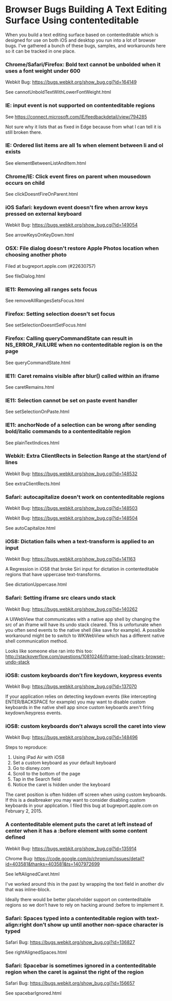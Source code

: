 # Browser Bugs Building A Text Editing Surface Using contenteditable

When you build a text editing surface based on contenteditable which is designed for use on both iOS and desktop you run into a lot of browser bugs.  I've gathered a bunch of these bugs, samples, and workarounds here so it can be tracked in one place.


### Chrome/Safari/Firefox: Bold text cannot be unbolded when it uses a font weight under 600

Webkit Bug: https://bugs.webkit.org/show_bug.cgi?id=164149

See cannotUnboldTextWithLowerFontWeight.html

### IE: input event is not supported on contenteditable regions

See https://connect.microsoft.com/IE/feedbackdetail/view/794285

Not sure why it lists that as fixed in Edge because from what I can tell it is still broken there.

### IE: Ordered list items are all 1s when element between li and ol exists

See elementBetweenListAndItem.html

### Chrome/IE: Click event fires on parent when mousedown occurs on child

See clickDoesntFireOnParent.html

### iOS Safari: keydown event doesn't fire when arrow keys pressed on external keyboard

Webkit Bug: https://bugs.webkit.org/show_bug.cgi?id=149054

See arrowKeysOnKeyDown.html

### OSX: File dialog doesn't restore Apple Photos location when choosing another photo

Filed at bugreport.apple.com (#22630757)

See fileDialog.html

### IE11: Removing all ranges sets focus

See removeAllRangesSetsFocus.html

### Firefox: Setting selection doesn't set focus

See setSelectionDoesntSetFocus.html

### Firefox: Calling queryCommandState can result in NS_ERROR_FAILURE when no contenteditable region is on the page

See queryCommandState.html

### IE11: Caret remains visible after blur() called within an iframe

See caretRemains.html

### IE11: Selection cannot be set on paste event handler

See setSelectionOnPaste.html

### IE11: anchorNode of a selection can be wrong after sending bold/italic commands to a contenteditable region

See plainTextIndices.html

### Webkit: Extra ClientRects in Selection Range at the start/end of lines

Webkit Bug: https://bugs.webkit.org/show_bug.cgi?id=148532

See extraClientRects.html

### Safari: autocapitalize doesn't work on contenteditable regions

Webkit Bug: https://bugs.webkit.org/show_bug.cgi?id=148503

Webkit Bug: https://bugs.webkit.org/show_bug.cgi?id=148504

See autoCapitalize.html

### iOS8: Dictation fails when a text-transform is applied to an input

Webkit Bug: https://bugs.webkit.org/show_bug.cgi?id=141163

A Regression in iOS8 that broke Siri input for dictation in contenteditable regions that have uppercase text-transforms.

See dictationUppercase.html

### Safari: Setting iframe src clears undo stack

Webkit Bug: https://bugs.webkit.org/show_bug.cgi?id=140262

A UIWebView that communicates with a native app shell by changing the src of an iframe will have its undo stack cleared.  This is unfortunate when you often send events to the native shell (like save for example).  A possible workaround might be to switch to WKWebView which has a different native shell communication method.  

Looks like someone else ran into this too: http://stackoverflow.com/questions/10810246/iframe-load-clears-browser-undo-stack

### iOS8: custom keyboards don’t fire keydown, keypress events

Webkit Bug: https://bugs.webkit.org/show_bug.cgi?id=137070

If your application relies on detecting keydown events (like intercepting ENTER/BACKSPACE for example) you may want to disable custom keyboards in the native shell app since custom keyboards aren't firing keydown/keypress events.

### iOS8: custom keyboards don’t always scroll the caret into view

Webkit Bug: https://bugs.webkit.org/show_bug.cgi?id=148496

Steps to reproduce:

1. Using iPad Air with iOS8
2. Set a custom keyboard as your default keyboard
3. Go to disney.com
4. Scroll to the bottom of the page
5. Tap in the Search field
6. Notice the caret is hidden under the keyboard

The caret position is often hidden off screen when using custom keyboards.  If this is a dealbreaker you may want to consider disabling custom keyboards in your application.  I filed this bug at bugreport.apple.com on February 2, 2015.

### A contenteditable element puts the caret at left instead of center when it has a :before element with some content defined

Webkit Bug: https://bugs.webkit.org/show_bug.cgi?id=135914

Chrome Bug: https://code.google.com/p/chromium/issues/detail?id=403581&thanks=403581&ts=1407972699

See leftAlignedCaret.html

I've worked around this in the past by wrapping the text field in another div that was inline-block.

Ideally there would be better placeholder support on contenteditable regions so we don’t have to rely on hacking around :before to implement it.


### Safari: Spaces typed into a contenteditable region with text-align:right don’t show up until another non-space character is typed

Safari Bug: https://bugs.webkit.org/show_bug.cgi?id=136827

See rightAlignedSpaces.html


### Safari: Spacebar is sometimes ignored in a contenteditable region when the caret is against the right of the region

Safari Bug: https://bugs.webkit.org/show_bug.cgi?id=156657

See spacebarIgnored.html
